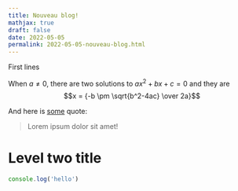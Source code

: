 ```yaml
---
title: Nouveau blog!
mathjax: true
draft: false
date: 2022-05-05
permalink: 2022-05-05-nouveau-blog.html
---
```


<div class="abstract">
First lines
</div>

When $a \ne 0$, there are two solutions to $ax^2 + bx + c = 0$ and they are
  $$x = {-b \pm \sqrt{b^2-4ac} \over 2a}$$

And here is [some](https://google.fr) quote:

>Lorem ipsum dolor sit amet!

# Level two title

```js
console.log('hello')
```
